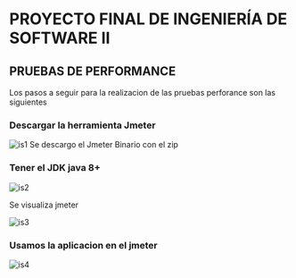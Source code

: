# PROYECTO FINAL DE INGENIERÍA DE SOFTWARE II

## PRUEBAS DE PERFORMANCE
Los pasos a seguir para la realizacion de las pruebas perforance son las siguientes

### Descargar la herramienta Jmeter
![is1](https://user-images.githubusercontent.com/86405228/209914056-a6eeefe8-92cf-4a7c-a2fc-0f9484ff6de2.png)
Se descargo el Jmeter Binario con el zip
### Tener el JDK java 8+

![is2](https://user-images.githubusercontent.com/86405228/209914914-a34d3502-72a7-42d2-93ea-7971f3f96293.png)

Se visualiza jmeter

![is3](https://user-images.githubusercontent.com/86405228/209915773-5e2c1de3-3a78-4c60-8317-4187bcce8b9a.png)
### Usamos la aplicacion en el jmeter
![is4](https://user-images.githubusercontent.com/86405228/210023828-1060a6b0-b057-4f82-ab97-c875f23dec23.png)
